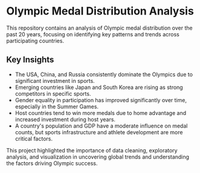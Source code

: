 # Olympic Medal Distribution Analysis

This repository contains an analysis of Olympic medal distribution over the past 20 years, focusing on identifying key patterns and trends across participating countries.

## Key Insights

- The USA, China, and Russia consistently dominate the Olympics due to significant investment in sports.
- Emerging countries like Japan and South Korea are rising as strong competitors in specific sports.
- Gender equality in participation has improved significantly over time, especially in the Summer Games.
- Host countries tend to win more medals due to home advantage and increased investment during host years.
- A country's population and GDP have a moderate influence on medal counts, but sports infrastructure and athlete development are more critical factors.

This project highlighted the importance of data cleaning, exploratory analysis, and visualization in uncovering global trends and understanding the factors driving Olympic success.
